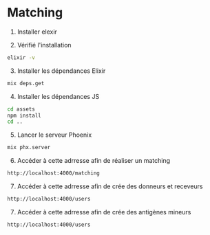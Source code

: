 # Matching

1. Installer elexir

2. Vérifié l'installation

```bash
elixir -v
```

3. Installer les dépendances Elixir

```bash
mix deps.get
```

4. Installer les dépendances JS

```bash
cd assets
npm install
cd ..
```

5. Lancer le serveur Phoenix

```bash
mix phx.server
```

6. Accéder à cette adrresse afin de réaliser un matching

```bash
http://localhost:4000/matching
```

7. Accéder à cette adrresse afin de crée des donneurs et receveurs

```bash
http://localhost:4000/users
```

7. Accéder à cette adrresse afin de crée des antigènes mineurs

```bash
http://localhost:4000/users
```
